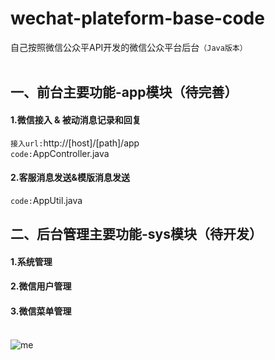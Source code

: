 wechat-plateform-base-code
===
自己按照微信公众平API开发的微信公众平台后台`（Java版本）`<br><br>
## 一、前台主要功能-app模块（待完善）
#### 1.微信接入 & 被动消息记录和回复
`接入url:`http://[host]/[path]/app
<br>
`code:`AppController.java
#### 2.客服消息发送&模版消息发送
`code:`AppUtil.java
<br>
## 二、后台管理主要功能-sys模块（待开发）
#### 1.系统管理
#### 2.微信用户管理
#### 3.微信菜单管理<br><br>
![me](https://avatars2.githubusercontent.com/u/6849536?v=3&s=64 "me")
